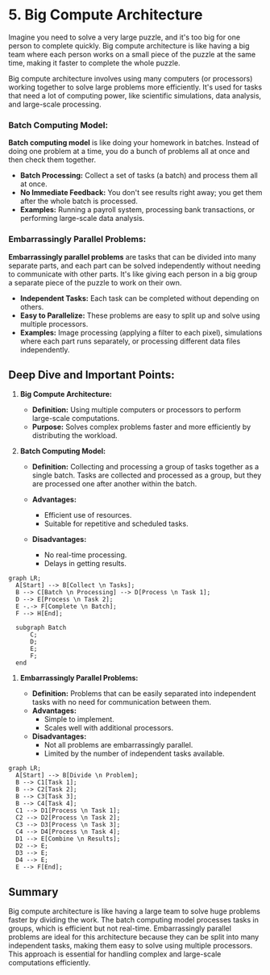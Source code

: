 # 5. Big Compute Architecture

Imagine you need to solve a very large puzzle, and it's too big for one person to complete quickly. Big compute architecture is like having a big team where each person works on a small piece of the puzzle at the same time, making it faster to complete the whole puzzle.

Big compute architecture involves using many computers (or processors) working together to solve large problems more efficiently. It's used for tasks that need a lot of computing power, like scientific simulations, data analysis, and large-scale processing.

### Batch Computing Model:

**Batch computing model** is like doing your homework in batches. Instead of doing one problem at a time, you do a bunch of problems all at once and then check them together.

- **Batch Processing:** Collect a set of tasks (a batch) and process them all at once.
- **No Immediate Feedback:** You don't see results right away; you get them after the whole batch is processed.
- **Examples:** Running a payroll system, processing bank transactions, or performing large-scale data analysis.

### Embarrassingly Parallel Problems:

**Embarrassingly parallel problems** are tasks that can be divided into many separate parts, and each part can be solved independently without needing to communicate with other parts. It's like giving each person in a big group a separate piece of the puzzle to work on their own.

- **Independent Tasks:** Each task can be completed without depending on others.
- **Easy to Parallelize:** These problems are easy to split up and solve using multiple processors.
- **Examples:** Image processing (applying a filter to each pixel), simulations where each part runs separately, or processing different data files independently.

## Deep Dive and Important Points:

1. **Big Compute Architecture:**

   - **Definition:** Using multiple computers or processors to perform large-scale computations.
   - **Purpose:** Solves complex problems faster and more efficiently by distributing the workload.

2. **Batch Computing Model:**

   - **Definition:** Collecting and processing a group of tasks together as a single batch. Tasks are collected and processed as a group, but they are processed one after another within the batch.

   - **Advantages:**

     - Efficient use of resources.
     - Suitable for repetitive and scheduled tasks.

   - **Disadvantages:**

     - No real-time processing.
     - Delays in getting results.

```mermaid
graph LR;
  A[Start] --> B[Collect \n Tasks];
  B --> C[Batch \n Processing] --> D[Process \n Task 1];
  D --> E[Process \n Task 2];
  E -.-> F[Complete \n Batch];
  F --> H[End];

  subgraph Batch
      C;
      D;
      E;
      F;
  end
```

1. **Embarrassingly Parallel Problems:**

   - **Definition:** Problems that can be easily separated into independent tasks with no need for communication between them.
   - **Advantages:**
     - Simple to implement.
     - Scales well with additional processors.
   - **Disadvantages:**
     - Not all problems are embarrassingly parallel.
     - Limited by the number of independent tasks available.

```mermaid
graph LR;
  A[Start] --> B[Divide \n Problem];
  B --> C1[Task 1];
  B --> C2[Task 2];
  B --> C3[Task 3];
  B --> C4[Task 4];
  C1 --> D1[Process \n Task 1];
  C2 --> D2[Process \n Task 2];
  C3 --> D3[Process \n Task 3];
  C4 --> D4[Process \n Task 4];
  D1 --> E[Combine \n Results];
  D2 --> E;
  D3 --> E;
  D4 --> E;
  E --> F[End];
```

## Summary

Big compute architecture is like having a large team to solve huge problems faster by dividing the work. The batch computing model processes tasks in groups, which is efficient but not real-time. Embarrassingly parallel problems are ideal for this architecture because they can be split into many independent tasks, making them easy to solve using multiple processors. This approach is essential for handling complex and large-scale computations efficiently.

